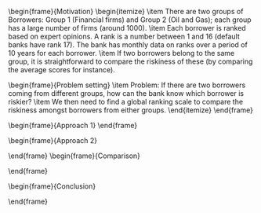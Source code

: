 \begin{frame}{Motivation}
\begin{itemize}
\item There are two groups of Borrowers: Group 1 (Financial firms) and Group 2 (Oil and Gas); each group has a large number of firms (around 1000).
\item Each borrower is ranked based on expert opinions. A rank is a number between 1 and 16 (default banks have rank 17). The bank has monthly data on ranks over a period of 10 years for each borrower.
\item If two borrowers belong to the same group, it is straightforward to compare the riskiness of these (by comparing the average scores for instance). 

\begin{frame}{Problem setting}
\item Problem: If there are two borrowers coming from different groups, how can the bank know which borrower is riskier?
\item We then need to find a global ranking scale to compare the riskiness amongst borrowers from either groups.
\end{itemize}
\end{frame}

\begin{frame}{Approach 1}
\end{frame}

\begin{frame}{Approach 2}

\end{frame}
\begin{frame}{Comparison}

\end{frame}

\begin{frame}{Conclusion}

\end{frame}
